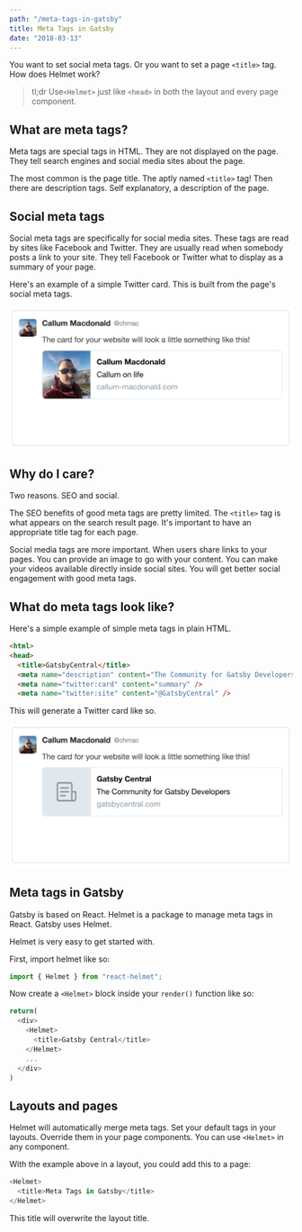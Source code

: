 ```yaml
---
path: "/meta-tags-in-gatsby"
title: Meta Tags in Gatsby
date: "2018-03-13"
---
```

You want to set social meta tags. Or you want to set a page `<title>` tag. How does Helmet work?

> tl;dr Use`<Helmet>` just like `<head>` in both the layout and every page component.

## What are meta tags?

Meta tags are special tags in HTML. They are not displayed on the page. They tell search engines and social media sites about the page.

The most common is the page title. The aptly named `<title>` tag! Then there are description tags. Self explanatory, a description of the page.

## Social meta tags

Social meta tags are specifically for social media sites. These tags are read by sites like Facebook and Twitter. They are usually read when somebody posts a link to your site. They tell Facebook or Twitter what to display as a summary of your page.

Here's an example of a simple Twitter card. This is built from the page's social meta tags.

![Twitter card example](images/twitter-card-callum.png)

## Why do I care?

Two reasons. SEO and social.

The SEO benefits of good meta tags are pretty limited. The `<title>` tag is what appears on the search result page. It's important to have an appropriate title tag for each page.

Social media tags are more important. When users share links to your pages. You can provide an image to go with your content.  You can make your videos available directly inside social sites. You will get better social engagement with good meta tags.

## What do meta tags look like?

Here's a simple example of simple meta tags in plain HTML.

```html
<html>
<head>
  <title>GatsbyCentral</title>
  <meta name="description" content="The Community for Gatsby Developers" />
  <meta name="twitter:card" content="summary" />
  <meta name="twitter:site" content="@GatsbyCentral" />
```

This will generate a Twitter card like so.

![Gatsby Central twitter card](images/twitter-card-gatsbycentral.png)

## Meta tags in Gatsby

Gatsby is based on React. Helmet is a package to manage meta tags in React. Gatsby uses Helmet.

Helmet is very easy to get started with.

First, import helmet like so:

```javascript
import { Helmet } from "react-helmet";
```

Now create a `<Helmet>` block inside your `render()` function like so:

```javascript
return(
  <div>
    <Helmet>
      <title>Gatsby Central</title>
    </Helmet>
    ...
  </div>
)
```

## Layouts and pages

Helmet will automatically merge meta tags. Set your default tags in your layouts. Override them in your page components. You can use `<Helmet>` in any component.

With the example above in a layout, you could add this to a page:

```javascript
<Helmet>
  <title>Meta Tags in Gatsby</title>
</Helmet>
```

This title will overwrite the layout title.

